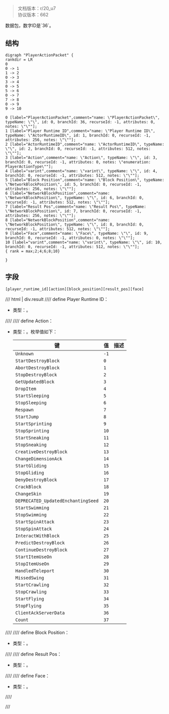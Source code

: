 # <!-- md:samp PlayerActionPacket -->

> 文档版本：r/20_u7<br/>协议版本：662

<!-- md:samp PlayerActionPacket -->数据包，数字ID是`36`。

## 结构

```viz
digraph "PlayerActionPacket" {
rankdir = LR
0
0 -> 1
1 -> 2
0 -> 3
3 -> 4
0 -> 5
5 -> 6
0 -> 7
7 -> 8
0 -> 9
9 -> 10

0 [label="PlayerActionPacket",comment="name: \"PlayerActionPacket\", typeName: \"\", id: 0, branchId: 36, recurseId: -1, attributes: 0, notes: \"\""];
1 [label="Player Runtime ID",comment="name: \"Player Runtime ID\", typeName: \"ActorRuntimeID\", id: 1, branchId: 0, recurseId: -1, attributes: 256, notes: \"\""];
2 [label="ActorRuntimeID",comment="name: \"ActorRuntimeID\", typeName: \"\", id: 2, branchId: 0, recurseId: -1, attributes: 512, notes: \"\""];
3 [label="Action",comment="name: \"Action\", typeName: \"\", id: 3, branchId: 0, recurseId: -1, attributes: 0, notes: \"enumeration: PlayerActionType\""];
4 [label="varint",comment="name: \"varint\", typeName: \"\", id: 4, branchId: 0, recurseId: -1, attributes: 512, notes: \"\""];
5 [label="Block Position",comment="name: \"Block Position\", typeName: \"NetworkBlockPosition\", id: 5, branchId: 0, recurseId: -1, attributes: 256, notes: \"\""];
6 [label="NetworkBlockPosition",comment="name: \"NetworkBlockPosition\", typeName: \"\", id: 6, branchId: 0, recurseId: -1, attributes: 512, notes: \"\""];
7 [label="Result Pos",comment="name: \"Result Pos\", typeName: \"NetworkBlockPosition\", id: 7, branchId: 0, recurseId: -1, attributes: 256, notes: \"\""];
8 [label="NetworkBlockPosition",comment="name: \"NetworkBlockPosition\", typeName: \"\", id: 8, branchId: 0, recurseId: -1, attributes: 512, notes: \"\""];
9 [label="Face",comment="name: \"Face\", typeName: \"\", id: 9, branchId: 0, recurseId: -1, attributes: 0, notes: \"\""];
10 [label="varint",comment="name: \"varint\", typeName: \"\", id: 10, branchId: 0, recurseId: -1, attributes: 512, notes: \"\""];
{ rank = max;2;4;6;8;10}

}

```

## 字段

```title='PlayerActionPacket'
[player_runtime_id][action][block_position][result_pos][face]
```

/// html | div.result
//// define
Player Runtime ID：[<!-- md:samp ActorRuntimeID -->](../types/actorruntimeid.md)

- 类型：<!-- md:samp ActorRuntimeID -->。


////
//// define
Action：<!-- md:samp varint -->

- 类型：<!-- md:samp varint -->。枚举值如下：

  |键|值|描述|
  |---|---|---|
  |`Unknown`|`-1`||
  |`StartDestroyBlock`|`0`||
  |`AbortDestroyBlock`|`1`||
  |`StopDestroyBlock`|`2`||
  |`GetUpdatedBlock`|`3`||
  |`DropItem`|`4`||
  |`StartSleeping`|`5`||
  |`StopSleeping`|`6`||
  |`Respawn`|`7`||
  |`StartJump`|`8`||
  |`StartSprinting`|`9`||
  |`StopSprinting`|`10`||
  |`StartSneaking`|`11`||
  |`StopSneaking`|`12`||
  |`CreativeDestroyBlock`|`13`||
  |`ChangeDimensionAck`|`14`||
  |`StartGliding`|`15`||
  |`StopGliding`|`16`||
  |`DenyDestroyBlock`|`17`||
  |`CrackBlock`|`18`||
  |`ChangeSkin`|`19`||
  |`DEPRECATED_UpdatedEnchantingSeed`|`20`||
  |`StartSwimming`|`21`||
  |`StopSwimming`|`22`||
  |`StartSpinAttack`|`23`||
  |`StopSpinAttack`|`24`||
  |`InteractWithBlock`|`25`||
  |`PredictDestroyBlock`|`26`||
  |`ContinueDestroyBlock`|`27`||
  |`StartItemUseOn`|`28`||
  |`StopItemUseOn`|`29`||
  |`HandledTeleport`|`30`||
  |`MissedSwing`|`31`||
  |`StartCrawling`|`32`||
  |`StopCrawling`|`33`||
  |`StartFlying`|`34`||
  |`StopFlying`|`35`||
  |`ClientAckServerData`|`36`||
  |`Count`|`37`||



////
//// define
Block Position：[<!-- md:samp NetworkBlockPosition -->](../types/networkblockposition.md)

- 类型：<!-- md:samp NetworkBlockPosition -->。


////
//// define
Result Pos：[<!-- md:samp NetworkBlockPosition -->](../types/networkblockposition.md)

- 类型：<!-- md:samp NetworkBlockPosition -->。


////
//// define
Face：<!-- md:samp varint -->

- 类型：<!-- md:samp varint -->。


////

///

